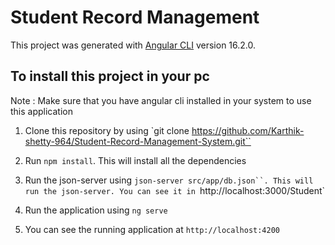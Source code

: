 # Student Record Management

This project was generated with [Angular CLI](https://github.com/angular/angular-cli) version 16.2.0.

## To install this project in your pc
Note : Make sure that you have angular cli installed in your system to use this application

1. Clone this repository by using `git clone https://github.com/Karthik-shetty-964/Student-Record-Management-System.git``

2. Run `npm install`. This will install all the dependencies 

3. Run the json-server using `json-server src/app/db.json``. This will run the json-server. You can see it in `http://localhost:3000/Student`

4. Run the application using `ng serve` 

5. You can see the running application at `http://localhost:4200`
